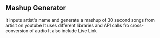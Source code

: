 ## Mashup Generator
It inputs artist's name and generate a mashup of 30 second songs from artisit on youtube
It uses different libraries and API calls fro cross-conversion of audio
It also include Live Link

